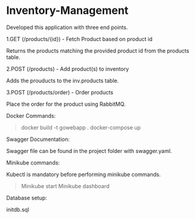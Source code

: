 # Inventory-Management

Developed this application with three end points.

1.GET (​/products​/{id}) - Fetch Product based on product id

  Returns the products matching the provided product id from the products table.

2.POST (​/products) - Add product(s) to inventory

  Adds the prouducts to the inv.products table. 

3.POST (​/products​/order) - Order products

  Place the order for the product using RabbitMQ.

Docker Commands:

> docker build -t gowebapp .
> docker-compose up

Swagger Documentation:

Swagger file can be found in the project folder with swagger.yaml.

Minikube commands:

Kubectl is mandatory before performing minikube commands.

>Minikube start
>Minikube dashboard

Database setup:

initdb.sql 
